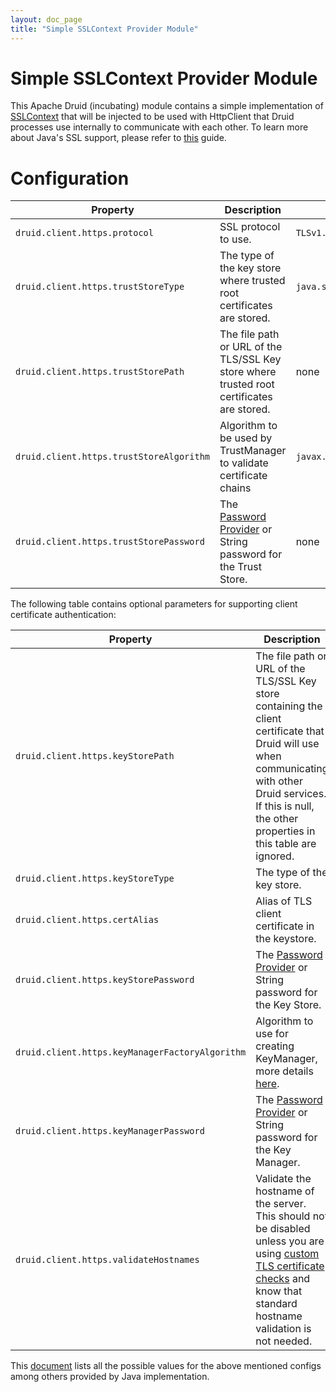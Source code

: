 ```yaml
---
layout: doc_page
title: "Simple SSLContext Provider Module"
---
```


<!--
  ~ Licensed to the Apache Software Foundation (ASF) under one
  ~ or more contributor license agreements.  See the NOTICE file
  ~ distributed with this work for additional information
  ~ regarding copyright ownership.  The ASF licenses this file
  ~ to you under the Apache License, Version 2.0 (the
  ~ "License"); you may not use this file except in compliance
  ~ with the License.  You may obtain a copy of the License at
  ~
  ~   http://www.apache.org/licenses/LICENSE-2.0
  ~
  ~ Unless required by applicable law or agreed to in writing,
  ~ software distributed under the License is distributed on an
  ~ "AS IS" BASIS, WITHOUT WARRANTIES OR CONDITIONS OF ANY
  ~ KIND, either express or implied.  See the License for the
  ~ specific language governing permissions and limitations
  ~ under the License.
  -->

# Simple SSLContext Provider Module

This Apache Druid (incubating) module contains a simple implementation of [SSLContext](http://docs.oracle.com/javase/8/docs/api/javax/net/ssl/SSLContext.html)
that will be injected to be used with HttpClient that Druid processes use internally to communicate with each other. To learn more about
Java's SSL support, please refer to [this](http://docs.oracle.com/javase/8/docs/technotes/guides/security/jsse/JSSERefGuide.html) guide.

# Configuration

|Property|Description|Default|Required|
|--------|-----------|-------|--------|
|`druid.client.https.protocol`|SSL protocol to use.|`TLSv1.2`|no|
|`druid.client.https.trustStoreType`|The type of the key store where trusted root certificates are stored.|`java.security.KeyStore.getDefaultType()`|no|
|`druid.client.https.trustStorePath`|The file path or URL of the TLS/SSL Key store where trusted root certificates are stored.|none|yes|
|`druid.client.https.trustStoreAlgorithm`|Algorithm to be used by TrustManager to validate certificate chains|`javax.net.ssl.TrustManagerFactory.getDefaultAlgorithm()`|no|
|`druid.client.https.trustStorePassword`|The [Password Provider](../../operations/password-provider.html) or String password for the Trust Store.|none|yes|

The following table contains optional parameters for supporting client certificate authentication:

|Property|Description|Default|Required|
|--------|-----------|-------|--------|
|`druid.client.https.keyStorePath`|The file path or URL of the TLS/SSL Key store containing the client certificate that Druid will use when communicating with other Druid services. If this is null, the other properties in this table are ignored.|none|yes|
|`druid.client.https.keyStoreType`|The type of the key store.|none|yes|
|`druid.client.https.certAlias`|Alias of TLS client certificate in the keystore.|none|yes|
|`druid.client.https.keyStorePassword`|The [Password Provider](../../operations/password-provider.html) or String password for the Key Store.|none|no|
|`druid.client.https.keyManagerFactoryAlgorithm`|Algorithm to use for creating KeyManager, more details [here](https://docs.oracle.com/javase/7/docs/technotes/guides/security/jsse/JSSERefGuide.html#KeyManager).|`javax.net.ssl.KeyManagerFactory.getDefaultAlgorithm()`|no|
|`druid.client.https.keyManagerPassword`|The [Password Provider](../../operations/password-provider.html) or String password for the Key Manager.|none|no|
|`druid.client.https.validateHostnames`|Validate the hostname of the server. This should not be disabled unless you are using [custom TLS certificate checks](../../operations/tls-support.html#custom-tls-certificate-checks) and know that standard hostname validation is not needed.|true|no|

This [document](http://docs.oracle.com/javase/8/docs/technotes/guides/security/StandardNames.html) lists all the possible
values for the above mentioned configs among others provided by Java implementation.
